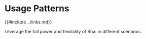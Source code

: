 Usage Patterns
==============

{{#include ../links.md}}

Leverage the full power and flexibility of Rhai in different scenarios.
